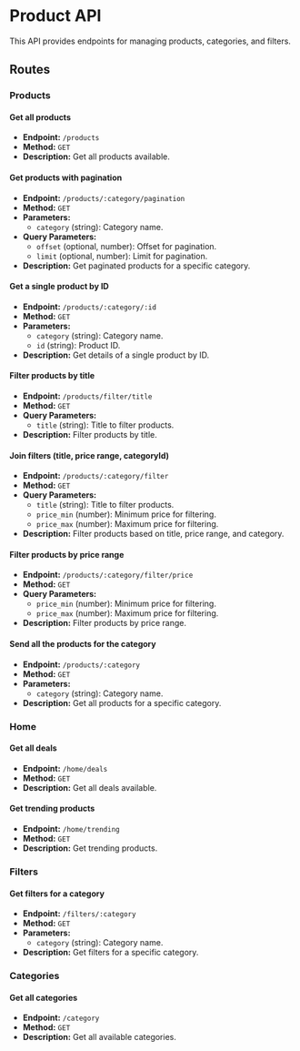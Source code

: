 # Product API

This API provides endpoints for managing products, categories, and filters.

## Routes

### Products

#### Get all products

- **Endpoint:** `/products`
- **Method:** `GET`
- **Description:** Get all products available.

#### Get products with pagination

- **Endpoint:** `/products/:category/pagination`
- **Method:** `GET`
- **Parameters:**
  - `category` (string): Category name.
- **Query Parameters:**
  - `offset` (optional, number): Offset for pagination.
  - `limit` (optional, number): Limit for pagination.
- **Description:** Get paginated products for a specific category.

#### Get a single product by ID

- **Endpoint:** `/products/:category/:id`
- **Method:** `GET`
- **Parameters:**
  - `category` (string): Category name.
  - `id` (string): Product ID.
- **Description:** Get details of a single product by ID.

#### Filter products by title

- **Endpoint:** `/products/filter/title`
- **Method:** `GET`
- **Query Parameters:**
  - `title` (string): Title to filter products.
- **Description:** Filter products by title.

#### Join filters (title, price range, categoryId)

- **Endpoint:** `/products/:category/filter`
- **Method:** `GET`
- **Query Parameters:**
  - `title` (string): Title to filter products.
  - `price_min` (number): Minimum price for filtering.
  - `price_max` (number): Maximum price for filtering.
- **Description:** Filter products based on title, price range, and category.

#### Filter products by price range

- **Endpoint:** `/products/:category/filter/price`
- **Method:** `GET`
- **Query Parameters:**
  - `price_min` (number): Minimum price for filtering.
  - `price_max` (number): Maximum price for filtering.
- **Description:** Filter products by price range.

#### Send all the products for the category

- **Endpoint:** `/products/:category`
- **Method:** `GET`
- **Parameters:**
  - `category` (string): Category name.
- **Description:** Get all products for a specific category.

### Home

#### Get all deals

- **Endpoint:** `/home/deals`
- **Method:** `GET`
- **Description:** Get all deals available.

#### Get trending products

- **Endpoint:** `/home/trending`
- **Method:** `GET`
- **Description:** Get trending products.

### Filters

#### Get filters for a category

- **Endpoint:** `/filters/:category`
- **Method:** `GET`
- **Parameters:**
  - `category` (string): Category name.
- **Description:** Get filters for a specific category.

### Categories

#### Get all categories

- **Endpoint:** `/category`
- **Method:** `GET`
- **Description:** Get all available categories.
